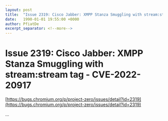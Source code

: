 ```yaml
---
layout: post
title:  "Issue 2319: Cisco Jabber: XMPP Stanza Smuggling with stream:stream tag - CVE-2022-20917"
date:   1990-01-01 19:55:00 +0000
author: PfiatDe
excerpt_separator: <!--more-->
---
```


# Issue 2319: Cisco Jabber: XMPP Stanza Smuggling with stream:stream tag - CVE-2022-20917

[https://bugs.chromium.org/p/project-zero/issues/detail?id=2319](https://bugs.chromium.org/p/project-zero/issues/detail?id=2319)

...
<!--more-->
